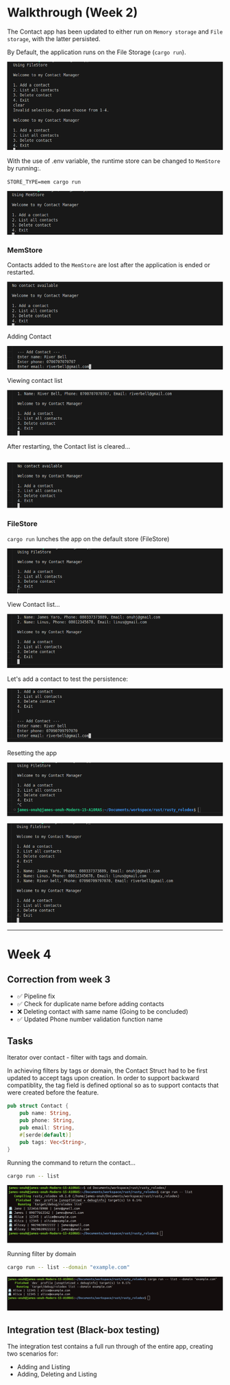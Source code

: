 # Walkthrough (Week 2)


The Contact app has been updated to either run on `Memory storage` and `File storage`, with the latter persisted.

By Default, the application runs on the File Storage (`cargo run`).

![alt text](image.png)

With the use of .env variable, the runtime store can be changed to `MemStore` by running:.

`STORE_TYPE=mem cargo run`

![alt text](image-1.png)

### MemStore
Contacts added to the `MemStore` are lost after the application is ended or restarted.

![alt text](image-2.png)

Adding Contact

![alt text](image-4.png)

Viewing contact list

![alt text](image-5.png)

After restarting, the Contact list is cleared...

![alt text](image-6.png)
---

### FileStore
`cargo run` lunches the app on the default store (FileStore)

![alt text](image-7.png)

View Contact list...

![alt text](image-8.png)

Let's add a contact to test the persistence:

![alt text](image-9.png)

Resetting the app

![alt text](image-10.png)

![alt text](image-11.png)

---
# Week 4

## Correction from week 3
- ✅️ Pipeline fix
- ✅️ Check for duplicate name before adding contacts
- ❌️ Deleting contact with same name (Going to be concluded)
- ✅️ Updated Phone number validation function name

## Tasks
Iterator over contact - filter with tags and domain.

In achieving filters by tags or domain, the Contact Struct had to be first updated to accept tags upon creation. In order to support backward compatiblity, the tag field is defined optional so as to support contacts that were created before the feature.

```rust
pub struct Contact {
    pub name: String,
    pub phone: String,
    pub email: String,
    #[serde(default)]
    pub tags: Vec<String>,
}
```

Running the command to return the contact...

```bash
cargo run -- list
```
![alt text](media/image-12.png)

Running filter by domain
```bash
cargo run -- list --domain "example.com"
```
![alt text](image-12.png)

## Integration test (Black-box testing)
The integration test contains a full run through of the entire app, creating two scenarios for:
- Adding and Listing
- Adding, Deleting and Listing


